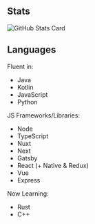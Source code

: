 ## Stats

<!-- ![Top Languages Card(Compact layout)](https://github-readme-stats.vercel.app/api/top-langs/?username=Kotlia&layout=compact) -->
![GitHub Stats Card](https://github-readme-stats.vercel.app/api?username=Kotlia&show_icons=true&count_private=true)

## Languages

Fluent in:  
 - Java  
 - Kotlin  
 - JavaScript  
 - Python  

JS Frameworks/Libraries:
 - Node
 - TypeScript
 - Nuxt
 - Next
 - Gatsby
 - React (+ Native & Redux)
 - Vue
 -  Express

Now Learning:  
 - Rust
 - C++ 
